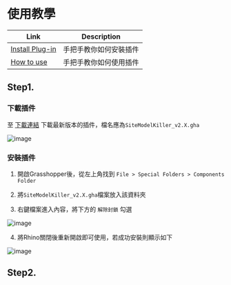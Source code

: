 # 使用教學

| Link | Description |
|---|---|
| [Install Plug-in](Tutorial.md#step1) | 手把手教你如何安裝插件 |
| [How to use](Tutorial.md#step2) | 手把手教你如何使用插件 |

## Step1.

### 下載插件

至 [下載連結](https://github.com/waiwaimi/SiteModel_Killer/releases) 下載最新版本的插件，檔名應為`SiteModelKiller_v2.X.gha`

![image](https://github.com/waiwaimi/SiteModel_Killer/blob/main/docs/pic/download_release.png)

### 安裝插件

1. 開啟Grasshopper後，從左上角找到 `File > Special Folders > Components Folder`

2. 將`SiteModelKiller_v2.X.gha`檔案放入該資料夾

3. 右鍵檔案進入內容，將下方的 `解除封鎖` 勾選

![image](https://github.com/waiwaimi/SiteModel_Killer/blob/main/docs/pic/plugin_unlock.jpg)

4. 將Rhino關閉後重新開啟即可使用，若成功安裝則顯示如下

![image](https://github.com/waiwaimi/SiteModel_Killer/blob/main/docs/pic/install_plugin_success.jpg)

## Step2.


